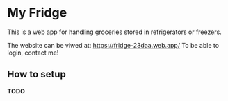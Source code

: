 # My Fridge
This is a web app for handling groceries stored in refrigerators or freezers. 

The website can be viwed at: https://fridge-23daa.web.app/
To be able to login, contact me!

## How to setup
**TODO**
